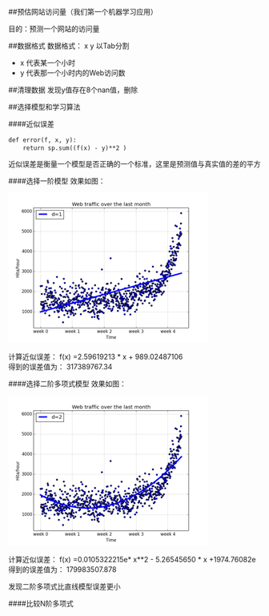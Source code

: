 ##预估网站访问量（我们第一个机器学习应用）

目的：预测一个网站的访问量

##数据格式
数据格式：  x  y  以Tab分割
 
- x 代表某一个小时  
- y 代表那一个小时内的Web访问数  


##清理数据
发现y值存在8个nan值，删除



##选择模型和学习算法

####近似误差

    def error(f, x, y):
        return sp.sum((f(x) - y)**2 )

近似误差是衡量一个模型是否正确的一个标准，这里是预测值与真实值的差的平方


####选择一阶模型
效果如图：

<img src="./img/figure_1.png"  width=400 />


计算近似误差：
f(x) =2.59619213 * x + 989.02487106  
得到的误差值为： 317389767.34


####选择二阶多项式模型
效果如图：

<img src="./img/figure_2.png"  width=400 />


计算近似误差：
f(x) =0.0105322215e* x**2 - 5.26545650 * x +1974.76082e 
得到的误差值为： 179983507.878

发现二阶多项式比直线模型误差更小

####比较N阶多项式

